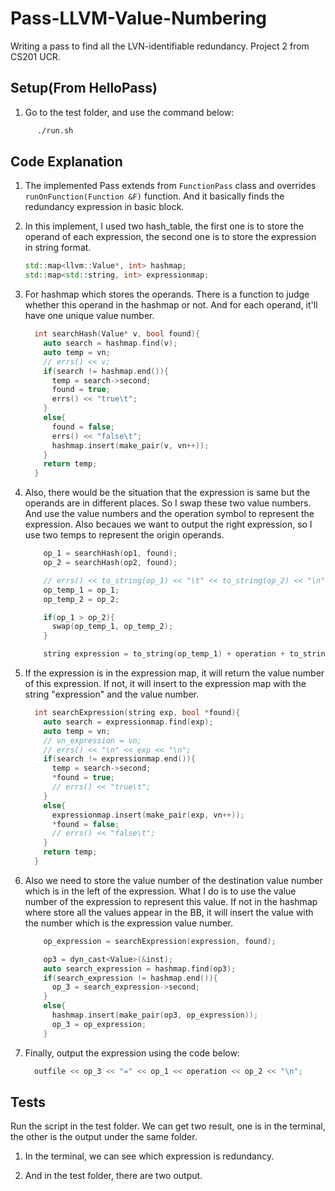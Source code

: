 # Pass-LLVM-Value-Numbering
Writing a pass to find all the LVN-identifiable redundancy. Project 2 from CS201 UCR.

## Setup(From HelloPass) 
1. Go to the test folder, and use the command below:
```bash
      ./run.sh
```
## Code Explanation 
1. The implemented Pass extends from ``FunctionPass`` class and overrides ``runOnFunction(Function &F)`` function. And it basically finds the redundancy expression in basic block.

2. In this implement, I used two hash_table, the first one is to store the operand of each expression, the second one is to store the expression in string format.

   ```c++
   std::map<llvm::Value*, int> hashmap;
   std::map<std::string, int> expressionmap;
   ```

3. For hashmap which stores the operands. There is a function to judge whether this operand in the hashmap or not. And for each operand, it'll have one unique value number.

   ```c++
     int searchHash(Value* v, bool found){
       auto search = hashmap.find(v);
       auto temp = vn;
       // errs() << v;
       if(search != hashmap.end()){
         temp = search->second;
         found = true;
         errs() << "true\t";
       }
       else{
         found = false;
         errs() << "false\t";
         hashmap.insert(make_pair(v, vn++));
       }
       return temp;
     }
   ```

4. Also, there would be the situation that the expression is same but the operands are in different places. So I swap these two value numbers. And use the value numbers and the operation symbol to represent the expression. Also becaues we want to output the right expression, so I use two temps to represent the origin operands.

   ```C++
       op_1 = searchHash(op1, found);
       op_2 = searchHash(op2, found);
   
       // errs() << to_string(op_1) << "\t" << to_string(op_2) << "\n";
       op_temp_1 = op_1;
       op_temp_2 = op_2;
   
       if(op_1 > op_2){
         swap(op_temp_1, op_temp_2);
       }
   
       string expression = to_string(op_temp_1) + operation + to_string(op_temp_2);
   ```

5. If the expression is in the expression map, it will return the value number of this expression. If not, it will insert to the expression map with the string "expression" and the value number.

   ```c++
     int searchExpression(string exp, bool *found){
       auto search = expressionmap.find(exp);
       auto temp = vn;
       // vn_expression = vn;
       // errs() << "\n" << exp << "\n";
       if(search != expressionmap.end()){
         temp = search->second;
         *found = true;
         // errs() << "true\t";
       }
       else{
         expressionmap.insert(make_pair(exp, vn++));
         *found = false;
         // errs() << "false\t";
       }
       return temp;
     }
   ```

6. Also we need to store the value number of the destination value number which is in the left of the expression. What I do is to use the value number of the expression to represent this value. If not in the hashmap where store all the values appear in the BB, it will insert the value with the number which is the expression value number.

   ```c++
       op_expression = searchExpression(expression, found);
   
       op3 = dyn_cast<Value>(&inst);
       auto search_expression = hashmap.find(op3);
       if(search_expression != hashmap.end()){
         op_3 = search_expression->second;
       }
       else{
         hashmap.insert(make_pair(op3, op_expression));
         op_3 = op_expression;
       }
   ```
7. Finally, output the expression using the code below:

   ```c++
     outfile << op_3 << "=" << op_1 << operation << op_2 << "\n";
   ```

## Tests

Run the script in the test folder. We can get two result, one is in the terminal, the other is the output under the same folder.

1. In the terminal, we can see which expression is redundancy.


2. And in the test folder, there are two output.


